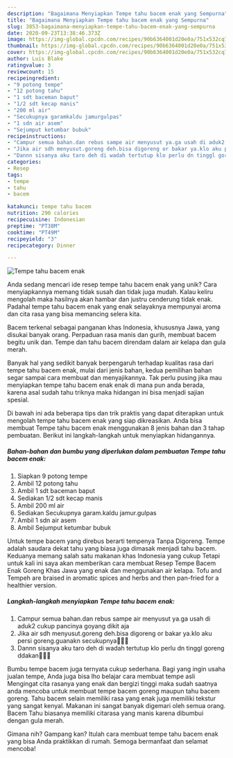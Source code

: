 ```yaml
---
description: "Bagaimana Menyiapkan Tempe tahu bacem enak yang Sempurna"
title: "Bagaimana Menyiapkan Tempe tahu bacem enak yang Sempurna"
slug: 3853-bagaimana-menyiapkan-tempe-tahu-bacem-enak-yang-sempurna
date: 2020-09-23T13:38:46.373Z
image: https://img-global.cpcdn.com/recipes/90b6364001d20e0a/751x532cq70/tempe-tahu-bacem-enak-foto-resep-utama.jpg
thumbnail: https://img-global.cpcdn.com/recipes/90b6364001d20e0a/751x532cq70/tempe-tahu-bacem-enak-foto-resep-utama.jpg
cover: https://img-global.cpcdn.com/recipes/90b6364001d20e0a/751x532cq70/tempe-tahu-bacem-enak-foto-resep-utama.jpg
author: Luis Blake
ratingvalue: 3
reviewcount: 15
recipeingredient:
- "9 potong tempe"
- "12 potong tahu"
- "1 sdt baceman baput"
- "1/2 sdt kecap manis"
- "200 ml air"
- "Secukupnya garamkaldu jamurgulpas"
- "1 sdn air asem"
- "Sejumput ketumbar bubuk"
recipeinstructions:
- "Campur semua bahan.dan rebus sampe air menyusut ya.ga usah di aduk2 cukup pancinya goyang dikit aja"
- "Jika air sdh menyusut.goreng deh.bisa digoreng or bakar ya.klo aku persi goreng.guanakn secukupnya🤤🤤🤤"
- "Dannn sisanya aku taro deh di wadah tertutup klo perlu dn tinggl goreng ddakan🤤🤤🤤"
categories:
- Resep
tags:
- tempe
- tahu
- bacem

katakunci: tempe tahu bacem 
nutrition: 290 calories
recipecuisine: Indonesian
preptime: "PT38M"
cooktime: "PT49M"
recipeyield: "3"
recipecategory: Dinner

---
```



![Tempe tahu bacem enak](https://img-global.cpcdn.com/recipes/90b6364001d20e0a/751x532cq70/tempe-tahu-bacem-enak-foto-resep-utama.jpg)

Anda sedang mencari ide resep tempe tahu bacem enak yang unik? Cara menyiapkannya memang tidak susah dan tidak juga mudah. Kalau keliru mengolah maka hasilnya akan hambar dan justru cenderung tidak enak. Padahal tempe tahu bacem enak yang enak selayaknya mempunyai aroma dan cita rasa yang bisa memancing selera kita.

Bacem terkenal sebagai panganan khas Indonesia, khususnya Jawa, yang disukai banyak orang. Perpaduan rasa manis dan gurih, membuat bacem begitu unik dan. Tempe dan tahu bacem direndam dalam air kelapa dan gula merah.

Banyak hal yang sedikit banyak berpengaruh terhadap kualitas rasa dari tempe tahu bacem enak, mulai dari jenis bahan, kedua pemilihan bahan segar sampai cara membuat dan menyajikannya. Tak perlu pusing jika mau menyiapkan tempe tahu bacem enak enak di mana pun anda berada, karena asal sudah tahu triknya maka hidangan ini bisa menjadi sajian spesial.


Di bawah ini ada beberapa tips dan trik praktis yang dapat diterapkan untuk mengolah tempe tahu bacem enak yang siap dikreasikan. Anda bisa membuat Tempe tahu bacem enak menggunakan 8 jenis bahan dan 3 tahap pembuatan. Berikut ini langkah-langkah untuk menyiapkan hidangannya.

<!--inarticleads1-->

##### Bahan-bahan dan bumbu yang diperlukan dalam pembuatan Tempe tahu bacem enak:

1. Siapkan 9 potong tempe
1. Ambil 12 potong tahu
1. Ambil 1 sdt baceman baput
1. Sediakan 1/2 sdt kecap manis
1. Ambil 200 ml air
1. Sediakan Secukupnya garam.kaldu jamur.gulpas
1. Ambil 1 sdn air asem
1. Ambil Sejumput ketumbar bubuk


Untuk tempe bacem yang direbus berarti tempenya Tanpa Digoreng. Tempe adalah saudara dekat tahu yang biasa juga dimasak menjadi tahu bacem. Keduanya memang salah satu makanan khas Indonesia yang cukup Tetapi untuk kali ini saya akan memberikan cara membuat Resep Tempe Bacem Enak Goreng Khas Jawa yang enak dan menggunakan air kelapa. Tofu and Tempeh are braised in aromatic spices and herbs and then pan-fried for a healthier version. 

<!--inarticleads2-->

##### Langkah-langkah menyiapkan Tempe tahu bacem enak:

1. Campur semua bahan.dan rebus sampe air menyusut ya.ga usah di aduk2 cukup pancinya goyang dikit aja
1. Jika air sdh menyusut.goreng deh.bisa digoreng or bakar ya.klo aku persi goreng.guanakn secukupnya🤤🤤🤤
1. Dannn sisanya aku taro deh di wadah tertutup klo perlu dn tinggl goreng ddakan🤤🤤🤤


Bumbu tempe bacem juga ternyata cukup sederhana. Bagi yang ingin usaha jualan tempe, Anda juga bisa lho belajar cara membuat tempe asli Mengingat cita rasanya yang enak dan bergizi tinggi maka sudah saatnya anda mencoba untuk membuat tempe bacem goreng maupun tahu bacem goreng. Tahu bacem selain memiliki rasa yang enak juga memiliki tekstur yang sangat kenyal. Makanan ini sangat banyak digemari oleh semua orang. Bacem Tahu biasanya memiliki citarasa yang manis karena dibumbui dengan gula merah. 

Gimana nih? Gampang kan? Itulah cara membuat tempe tahu bacem enak yang bisa Anda praktikkan di rumah. Semoga bermanfaat dan selamat mencoba!
